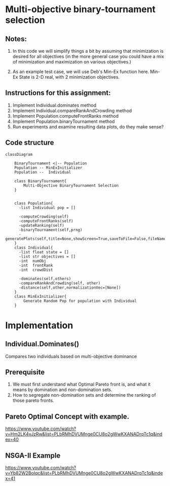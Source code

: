 # Multi-objective binary-tournament selection

## Notes:
1. In this code we will simplify things a bit by assuming that
         minimization is desired for all objectives (in the more general
         case you could have a mix of minimization and maximization on various objectives.)

2. As an example test case, we will use Deb's Min-Ex function here.
         Min-Ex State is 2-D real, with 2 minimization objectives.

## Instructions for this assignment:
  1. Implement Individual.dominates method
  2. Implement Individual.compareRankAndCrowding method
  3. Implement Population.computeFrontRanks method
  4. Implement Population.binaryTournament method
  5. Run experiments and examine resulting data plots, do they make sense?

## Code structure
``` mermaid
classDiagram

    BinaryTournament <|-- Population
    Population -- MinExInitializer
    Population --  Individual

    class BinaryTournament{
        Multi-Objective BinaryTournament Selection
    }


    class Population{
      -list Individual pop = []

      -computeCrowding(self)
      -computeFrontRanks(self)
      -updateRanking(self)
      -binaryTournament(self,prng)
      -generatePlots(self,title=None,showScreen=True,saveToFile=False,fileName=None)
    }
    class Individual{
      -list float state = []
      -list str objectives = []
      -int  numObj
      -int  frontRank
      -int  crowdDist

      -dominates(self,others)
      -compareRankAndCrowding(self, other)
      -distance(self,other,normalizationVec=[None])
    }
    class MinExInitializer{
        Generate Random Pop for population with Individual
    }

```
# Implementation
## Individual.Dominates()
  Compares two individuals based on multi-objective dominance

## Prerequisite
  1. We must first understand what Optimal Pareto front is, and what it means by domination and non-domination sets.
  2. How to segregate non-domination sets and determine the ranking of those pareto fronts.

## Pareto Optimal Concept with example.
https://www.youtube.com/watch?v=Hm2LK4vJzRw&list=PLbRMhDVUMnge0CU8o2gWwKXANADrpTc1q&index=40

## NSGA-II Example
https://www.youtube.com/watch?v=Yb82W2Bolqc&list=PLbRMhDVUMnge0CU8o2gWwKXANADrpTc1q&index=41

##